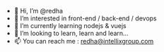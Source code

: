- 👋 Hi, I’m @redha
- 👀 I’m interested in front-end / back-end / devops
- 🌱 I’m currently learning nodejs & vuejs
- 💞️ I’m looking to learn, learn and learn...
- 📫 You can reach me : redha@intellixgroup.com

<!---
redha/redha is a ✨ special ✨ repository because its `README.md` (this file) appears on your GitHub profile.
You can click the Preview link to take a look at your changes.
--->
